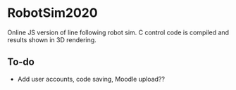 # RobotSim2020
Online JS version of line following robot sim. C control code is compiled and results shown in 3D rendering.

## To-do
- Add user accounts, code saving, Moodle upload??

